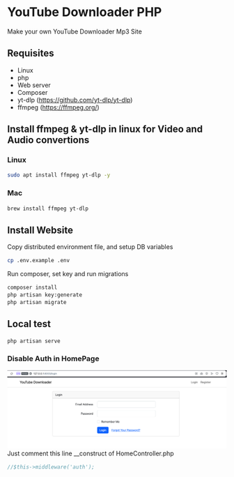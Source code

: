 # YouTube Downloader PHP
Make your own YouTube Downloader Mp3 Site

## Requisites
* Linux
* php
* Web server
* Composer
* yt-dlp  (https://github.com/yt-dlp/yt-dlp)
* ffmpeg (https://ffmpeg.org/)


## Install ffmpeg & yt-dlp in linux for Video and Audio convertions
### Linux
```bash
sudo apt install ffmpeg yt-dlp -y
```

### Mac
```bash
brew install ffmpeg yt-dlp
```

## Install Website
Copy distributed environment file, and setup DB variables
```bash
cp .env.example .env
```
Run composer, set key and run migrations
```bash
composer install
php artisan key:generate
php artisan migrate
```

## Local test
```bash
php artisan serve
```

### Disable Auth in HomePage
![Login](./docs/login.png)
Just comment this line __construct of HomeController.php
```php
//$this->middleware('auth');
```

